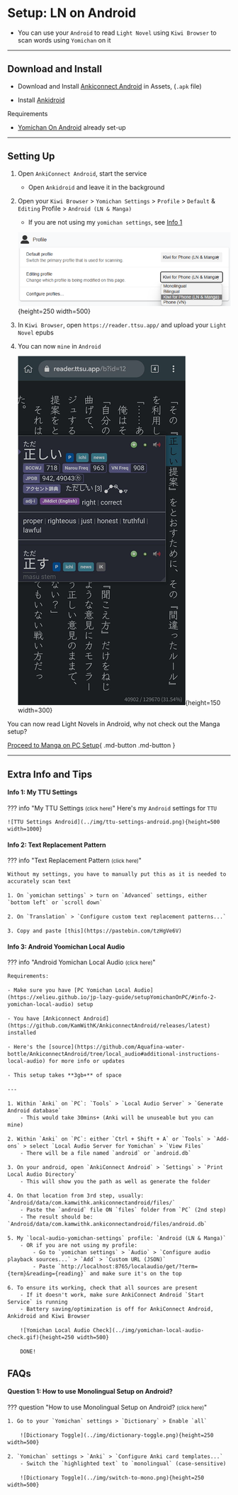 # Setup: LN on Android

- You can use your `Android` to read `Light Novel` using `Kiwi Browser` to scan words using `Yomichan` on it

---

## Download and Install

- Download and Install [Ankiconnect Android](https://github.com/KamWithK/AnkiconnectAndroid/releases/latest) in Assets, (`.apk` file)

- Install [Ankidroid](https://play.google.com/store/apps/details?id=com.ichi2.anki)

Requirements

- [Yomichan On Android](https://xelieu.github.io/jp-lazy-guide/setupYomichanOnAndroid/) already set-up

---

## Setting Up

1. Open `AnkiConnect Android`, start the service
    - Open `Ankidroid` and leave it in the background

2. Open your `Kiwi Browser` > `Yomichan Settings` > `Profile` > `Default` & `Editing` Profile > `Android (LN & Manga)`
    - If you are not using my `yomichan settings`, see [Info 1](https://xelieu.github.io/jp-lazy-guide/setupLnOnAndroid/#info-2-text-replacement-pattern)

    ![Yomichan Profile Android](../img/yomichan-profile-android.png){height=250 width=500}

3. In `Kiwi Browser`, open `https://reader.ttsu.app/` and upload your `Light Novel` epubs

4. You can now `mine` in `Android`

    ![TTU Android](../img/ttu-android.png){height=150 width=300}


You can now read Light Novels in Android, why not check out the Manga setup?

[Proceed to Manga on PC Setup](setupMangaOnPC.md){ .md-button .md-button }

---

## Extra Info and Tips


#### Info 1: My TTU Settings

??? info "My TTU Settings <small>(click here)</small>"
    Here's my `Android` settings for `TTU`

    ![TTU Settings Android](../img/ttu-settings-android.png){height=500 width=1000}

#### Info 2: Text Replacement Pattern

??? info "Text Replacement Pattern <small>(click here)</small>"

    Without my settings, you have to manually put this as it is needed to accurately scan text

    1. On `yomichan settings` > turn on `Advanced` settings, either `bottom left` or `scroll down`

    2. On `Translation` > `Configure custom text replacement patterns...`

    3. Copy and paste [this](https://pastebin.com/tzHgVe6V)

#### Info 3: Android Yoomichan Local Audio

??? info "Android Yomichan Local Audio <small>(click here)</small>"

    Requirements:
    
    - Make sure you have [PC Yomichan Local Audio](https://xelieu.github.io/jp-lazy-guide/setupYomichanOnPC/#info-2-yomichan-local-audio) setup

    - You have [Ankiconnect Android](https://github.com/KamWithK/AnkiconnectAndroid/releases/latest) installed

    - Here's the [source](https://github.com/Aquafina-water-bottle/AnkiconnectAndroid/tree/local_audio#additional-instructions-local-audio) for more info or updates

    - This setup takes **3gb+** of space

    ---

    1. Within `Anki` on `PC`: `Tools` > `Local Audio Server` > `Generate Android database`
        - This would take 30mins+ (Anki will be unuseable but you can mine)
    
    2. Within `Anki` on `PC`: either `Ctrl + Shift + A` or `Tools` > `Add-ons` > select `Local Audio Server for Yomichan` > `View Files`
        - There will be a file named `android` or `android.db`

    3. On your android, open `AnkiConnect Android` > `Settings` > `Print Local Audio Directory`
        - This will show you the path as well as generate the folder
    
    4. On that location from 3rd step, usually: `Android/data/com.kamwithk.ankiconnectandroid/files/`
        - Paste the `android` file ON `files` folder from `PC` (2nd step)
        - The result should be: `Android/data/com.kamwithk.ankiconnectandroid/files/android.db`
    
    5. My `local-audio-yomichan-settings` profile: `Android (LN & Manga)`
        - OR if you are not using my profile:
            - Go to `yomichan settings` > `Audio` > `Configure audio playback sources...` > `Add` > `Custom URL (JSON)`
            - Paste `http://localhost:8765/localaudio/get/?term={term}&reading={reading}` and make sure it's on the top
    
    6. To ensure its working, check that all sources are present
        - If it doesn't work, make sure AnkiConnect Android `Start Service` is running
        - Battery saving/optimization is off for AnkiConnect Android, Ankidroid and Kiwi Browser

        ![Yomichan Local Audio Check](../img/yomichan-local-audio-check.gif){height=250 width=500}

        DONE!

## FAQs

#### Question 1: How to use Monolingual Setup on Android?

??? question "How to use Monolingual Setup on Android? <small>(click here)</small>"

    1. Go to your `Yomichan` settings > `Dictionary` > Enable `all`

        ![Dictionary Toggle](../img/dictionary-toggle.png){height=250 width=500}

    2. `Yomichan` settings > `Anki` > `Configure Anki card templates...`
        - Switch the `highlighted text` to `monolingual` (case-sensitive)

        ![Dictionary Toggle](../img/switch-to-mono.png){height=250 width=500}